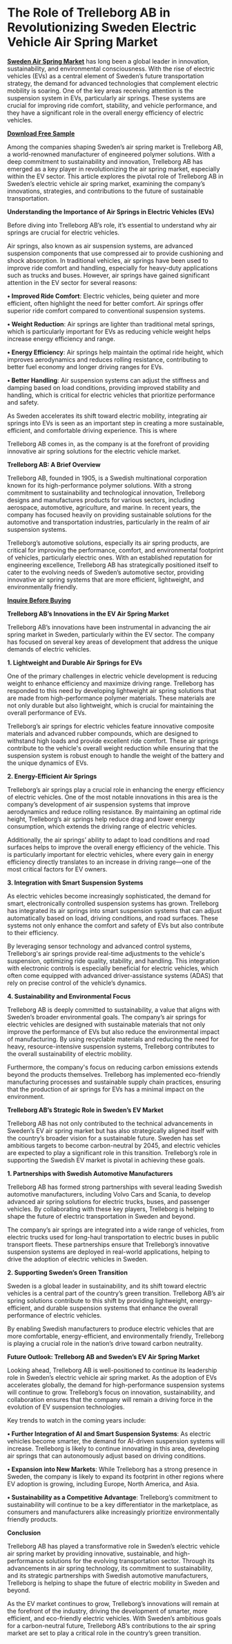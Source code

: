 # The Role of Trelleborg AB in Revolutionizing Sweden Electric Vehicle Air Spring Market

**[Sweden Air Spring Market](https://www.nextmsc.com/report/sweden-air-spring-market)** has long been a global leader in innovation, sustainability, and environmental consciousness. With the rise of electric vehicles (EVs) as a central element of Sweden’s future transportation strategy, the demand for advanced technologies that complement electric mobility is soaring. One of the key areas receiving attention is the suspension system in EVs, particularly air springs. These systems are crucial for improving ride comfort, stability, and vehicle performance, and they have a significant role in the overall energy efficiency of electric vehicles.

**[Download Free Sample](https://www.nextmsc.com/sweden-air-spring-market/request-sample)**

Among the companies shaping Sweden’s air spring market is Trelleborg AB, a world-renowned manufacturer of engineered polymer solutions. With a deep commitment to sustainability and innovation, Trelleborg AB has emerged as a key player in revolutionizing the air spring market, especially within the EV sector. This article explores the pivotal role of Trelleborg AB in Sweden’s electric vehicle air spring market, examining the company’s innovations, strategies, and contributions to the future of sustainable transportation.

**Understanding the Importance of Air Springs in Electric Vehicles (EVs)**

Before diving into Trelleborg AB’s role, it’s essential to understand why air springs are crucial for electric vehicles.

Air springs, also known as air suspension systems, are advanced suspension components that use compressed air to provide cushioning and shock absorption. In traditional vehicles, air springs have been used to improve ride comfort and handling, especially for heavy-duty applications such as trucks and buses. However, air springs have gained significant attention in the EV sector for several reasons:

**•	Improved Ride Comfort**: Electric vehicles, being quieter and more efficient, often highlight the need for better comfort. Air springs offer superior ride comfort compared to conventional suspension systems.

**•	Weight Reduction**: Air springs are lighter than traditional metal springs, which is particularly important for EVs as reducing vehicle weight helps increase energy efficiency and range.

**•	Energy Efficiency**: Air springs help maintain the optimal ride height, which improves aerodynamics and reduces rolling resistance, contributing to better fuel economy and longer driving ranges for EVs.

**•	Better Handling**: Air suspension systems can adjust the stiffness and damping based on load conditions, providing improved stability and handling, which is critical for electric vehicles that prioritize performance and safety.

As Sweden accelerates its shift toward electric mobility, integrating air springs into EVs is seen as an important step in creating a more sustainable, efficient, and comfortable driving experience. This is where 

Trelleborg AB comes in, as the company is at the forefront of providing innovative air spring solutions for the electric vehicle market.

**Trelleborg AB: A Brief Overview**

Trelleborg AB, founded in 1905, is a Swedish multinational corporation known for its high-performance polymer solutions. With a strong commitment to sustainability and technological innovation, Trelleborg designs and manufactures products for various sectors, including aerospace, automotive, agriculture, and marine. In recent years, the company has focused heavily on providing sustainable solutions for the automotive and transportation industries, particularly in the realm of air suspension systems.

Trelleborg’s automotive solutions, especially its air spring products, are critical for improving the performance, comfort, and environmental footprint of vehicles, particularly electric ones. With an established reputation for engineering excellence, Trelleborg AB has strategically positioned itself to cater to the evolving needs of Sweden’s automotive sector, providing innovative air spring systems that are more efficient, lightweight, and environmentally friendly.

**[Inquire Before Buying](https://www.nextmsc.com/sweden-air-spring-market/inquire-before-buying)**

**Trelleborg AB’s Innovations in the EV Air Spring Market**

Trelleborg AB’s innovations have been instrumental in advancing the air spring market in Sweden, particularly within the EV sector. The company has focused on several key areas of development that address the unique demands of electric vehicles.

**1. Lightweight and Durable Air Springs for EVs**

One of the primary challenges in electric vehicle development is reducing weight to enhance efficiency and maximize driving range. Trelleborg has responded to this need by developing lightweight air spring solutions that are made from high-performance polymer materials. These materials are not only durable but also lightweight, which is crucial for maintaining the overall performance of EVs.

Trelleborg’s air springs for electric vehicles feature innovative composite materials and advanced rubber compounds, which are designed to withstand high loads and provide excellent ride comfort. These air springs contribute to the vehicle's overall weight reduction while ensuring that the suspension system is robust enough to handle the weight of the battery and the unique dynamics of EVs.

**2. Energy-Efficient Air Springs**

Trelleborg’s air springs play a crucial role in enhancing the energy efficiency of electric vehicles. One of the most notable innovations in this area is the company’s development of air suspension systems that improve aerodynamics and reduce rolling resistance. By maintaining an optimal ride height, Trelleborg’s air springs help reduce drag and lower energy consumption, which extends the driving range of electric vehicles.

Additionally, the air springs’ ability to adapt to load conditions and road surfaces helps to improve the overall energy efficiency of the vehicle. This is particularly important for electric vehicles, where every gain in energy efficiency directly translates to an increase in driving range—one of the most critical factors for EV owners.

**3. Integration with Smart Suspension Systems**

As electric vehicles become increasingly sophisticated, the demand for smart, electronically controlled suspension systems has grown. Trelleborg has integrated its air springs into smart suspension systems that can adjust automatically based on load, driving conditions, and road surfaces. These systems not only enhance the comfort and safety of EVs but also contribute to their efficiency.

By leveraging sensor technology and advanced control systems, Trelleborg's air springs provide real-time adjustments to the vehicle's suspension, optimizing ride quality, stability, and handling. This integration with electronic controls is especially beneficial for electric vehicles, which often come equipped with advanced driver-assistance systems (ADAS) that rely on precise control of the vehicle’s dynamics.

**4. Sustainability and Environmental Focus**

Trelleborg AB is deeply committed to sustainability, a value that aligns with Sweden’s broader environmental goals. The company’s air springs for electric vehicles are designed with sustainable materials that not only improve the performance of EVs but also reduce the environmental impact of manufacturing. By using recyclable materials and reducing the need for heavy, resource-intensive suspension systems, Trelleborg contributes to the overall sustainability of electric mobility.

Furthermore, the company's focus on reducing carbon emissions extends beyond the products themselves. Trelleborg has implemented eco-friendly manufacturing processes and sustainable supply chain practices, ensuring that the production of air springs for EVs has a minimal impact on the environment.

**Trelleborg AB’s Strategic Role in Sweden’s EV Market**

Trelleborg AB has not only contributed to the technical advancements in Sweden’s EV air spring market but has also strategically aligned itself with the country’s broader vision for a sustainable future. Sweden has set ambitious targets to become carbon-neutral by 2045, and electric vehicles are expected to play a significant role in this transition. Trelleborg’s role in supporting the Swedish EV market is pivotal in achieving these goals.

**1. Partnerships with Swedish Automotive Manufacturers**

Trelleborg AB has formed strong partnerships with several leading Swedish automotive manufacturers, including Volvo Cars and Scania, to develop advanced air spring solutions for electric trucks, buses, and passenger vehicles. By collaborating with these key players, Trelleborg is helping to shape the future of electric transportation in Sweden and beyond.

The company’s air springs are integrated into a wide range of vehicles, from electric trucks used for long-haul transportation to electric buses in public transport fleets. These partnerships ensure that Trelleborg’s innovative suspension systems are deployed in real-world applications, helping to drive the adoption of electric vehicles in Sweden.

**2. Supporting Sweden’s Green Transition**

Sweden is a global leader in sustainability, and its shift toward electric vehicles is a central part of the country’s green transition. Trelleborg AB’s air spring solutions contribute to this shift by providing lightweight, energy-efficient, and durable suspension systems that enhance the overall performance of electric vehicles.

By enabling Swedish manufacturers to produce electric vehicles that are more comfortable, energy-efficient, and environmentally friendly, Trelleborg is playing a crucial role in the nation’s drive toward carbon neutrality.

**Future Outlook: Trelleborg AB and Sweden’s EV Air Spring Market**

Looking ahead, Trelleborg AB is well-positioned to continue its leadership role in Sweden’s electric vehicle air spring market. As the adoption of EVs accelerates globally, the demand for high-performance suspension systems will continue to grow. Trelleborg’s focus on innovation, sustainability, and collaboration ensures that the company will remain a driving force in the evolution of EV suspension technologies.

Key trends to watch in the coming years include:

**•	Further Integration of AI and Smart Suspension Systems**: As electric vehicles become smarter, the demand for AI-driven suspension systems will increase. Trelleborg is likely to continue innovating in this area, developing air springs that can autonomously adjust based on driving conditions.

**•	Expansion into New Markets**: While Trelleborg has a strong presence in Sweden, the company is likely to expand its footprint in other regions where EV adoption is growing, including Europe, North America, and Asia.

**•	Sustainability as a Competitive Advantage**: Trelleborg’s commitment to sustainability will continue to be a key differentiator in the marketplace, as consumers and manufacturers alike increasingly prioritize environmentally friendly products.

**Conclusion**

Trelleborg AB has played a transformative role in Sweden’s electric vehicle air spring market by providing innovative, sustainable, and high-performance solutions for the evolving transportation sector. Through its advancements in air spring technology, its commitment to sustainability, and its strategic partnerships with Swedish automotive manufacturers, Trelleborg is helping to shape the future of electric mobility in Sweden and beyond.

As the EV market continues to grow, Trelleborg’s innovations will remain at the forefront of the industry, driving the development of smarter, more efficient, and eco-friendly electric vehicles. With Sweden’s ambitious goals for a carbon-neutral future, Trelleborg AB’s contributions to the air spring market are set to play a critical role in the country’s green transition.
